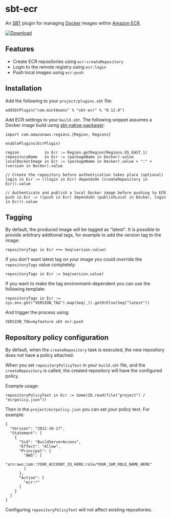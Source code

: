 # sbt-ecr

An [SBT](http://www.scala-sbt.org/) plugin for managing [Docker](http://docker.io) images within [Amazon ECR](https://aws.amazon.com/ecr/).

[ ![Download](https://api.bintray.com/packages/sbilinski/sbt-plugins/sbt-ecr/images/download.svg) ](https://bintray.com/sbilinski/sbt-plugins/sbt-ecr/_latestVersion)

## Features

* Create ECR repositories using `ecr:createRepository`
* Login to the remote registry using `ecr:login`
* Push local images using `ecr:push`

## Installation

Add the following to your `project/plugins.sbt` file:

    addSbtPlugin("com.mintbeans" % "sbt-ecr" % "0.12.0")

Add ECR settings to your `build.sbt`. The following snippet assumes a Docker image build using [sbt-native-packager](https://github.com/sbt/sbt-native-packager):

    import com.amazonaws.regions.{Region, Regions}
    
    enablePlugins(EcrPlugin)

    region           in Ecr := Region.getRegion(Regions.US_EAST_1)
    repositoryName   in Ecr := (packageName in Docker).value
    localDockerImage in Ecr := (packageName in Docker).value + ":" + (version in Docker).value

    // Create the repository before authentication takes place (optional)
    login in Ecr := ((login in Ecr) dependsOn (createRepository in Ecr)).value

    // Authenticate and publish a local Docker image before pushing to ECR
    push in Ecr := ((push in Ecr) dependsOn (publishLocal in Docker, login in Ecr)).value

## Tagging

By default, the produced image will be tagged as "latest". It is possible to provide arbitrary additional tags,
 for example to add the version tag to the image:
    
    repositoryTags in Ecr ++= Seq(version.value)
    
If you don't want latest tag on your image you could override the ```repositoryTags``` value completely:
 
    repositoryTags in Ecr := Seq(version.value)

If you want to make the tag environment-dependent you can use the following template:

    repositoryTags in Ecr := sys.env.get("VERSION_TAG").map(Seq(_)).getOrElse(Seq("latest"))

And trigger the process using:

    VERSION_TAG=myfeature sbt ecr:push

## Repository policy configuration

By default, when the `createRepository` task is executed, the new repository does not have a policy
attached. 

When you set `repositoryPolicyText` in your `build.sbt` file, and the `createRepository` is called, the created
repository will have the configured policy. 

Example usage:
    
    repositoryPolicyText in Ecr := Some(IO.read(file("project") / "ecrpolicy.json")) 
    
Then in the `project/ecrpolicy.json` you can set your policy text. For example:
    
    {
      "Version": "2012-10-17",
      "Statement": [
        {
          "Sid": "BuildServerAccess",
          "Effect": "Allow",
          "Principal": {
            "AWS": [
              "arn:aws:iam::YOUR_ACCOUNT_ID_HERE:role/YOUR_IAM_ROLE_NAME_HERE"
            ]
          },
          "Action": [
            "ecr:*"
          ]
        }
      ]
    }
 
Configuring `repositoryPolicyText` will not affect existing repositories.

